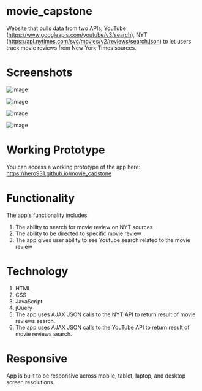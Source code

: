 # movie_capstone

Website that pulls data from two APIs, YouTube (https://www.googleapis.com/youtube/v3/search), NYT (https://api.nytimes.com/svc/movies/v2/reviews/search.json) to let users track movie reviews from New York Times sources.

# Screenshots
![image](https://user-images.githubusercontent.com/31460531/35476519-535ee380-037f-11e8-851f-ab75e745f2aa.png)

![image](https://user-images.githubusercontent.com/31460531/35476546-c79a4b22-037f-11e8-9a17-6bfc98e711f7.png)

![image](https://user-images.githubusercontent.com/31460531/35476552-df58edfe-037f-11e8-915e-ea88ed8a15b8.png)

![image](https://user-images.githubusercontent.com/31460531/35476555-f6fcdd30-037f-11e8-9dc6-ef5ce1e68cdd.png)

# Working Prototype
You can access a working prototype of the app here: https://hero931.github.io/movie_capstone

# Functionality
The app's functionality includes:
1. The ability to search for movie review on NYT sources
2. The ability to be directed to specific movie review
3. The app gives user ability to see Youtube search related to the movie review
 
# Technology
1. HTML
2. CSS
3. JavaScript
4. jQuery
5. The app uses AJAX JSON calls to the NYT API to return result of movie reviews search.
6. The app uses AJAX JSON calls to the YouTube API to return result of movie reviews search.
  
 # Responsive
 App is built to be responsive across mobile, tablet, laptop, and desktop screen resolutions.
 
 
